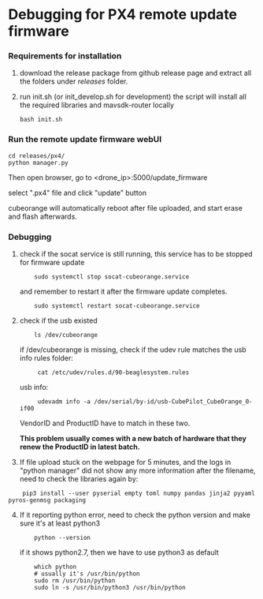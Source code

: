 # Debugging for PX4 remote update firmware

### Requirements for installation

1. download the release package from github release page and extract all the folders under _releases_ folder.

1. run init.sh (or init_develop.sh for development)
   the script will install all the required libraries and mavsdk-router locally
    ```
    bash init.sh
    ```

### Run the remote update firmware webUI

```
cd releases/px4/
python manager.py
```

Then open browser, go to <drone_ip>:5000/update_firmware

select ".px4" file and click "update" button

cubeorange will automatically reboot after file uploaded, 
and start erase and flash afterwards.

### Debugging

1. check if the socat service is still running, this service has to be stopped for firmware update
    ```
        sudo systemctl stop socat-cubeorange.service
    ```
   and remember to restart it after the firmware update completes.
    ```
        sudo systemctl restart socat-cubeorange.service
    ```

2. check if the usb existed
    ```
        ls /dev/cubeorange
    ```
   if /dev/cubeorange is missing, check if the udev rule matches the usb info
   rules folder:
   ```
        cat /etc/udev/rules.d/90-beaglesystem.rules
   ```
   usb info:
   ```
        udevadm info -a /dev/serial/by-id/usb-CubePilot_CubeOrange_0-if00
   ```
   VendorID and ProductID have to match in these two.

   **This problem usually comes with a new batch of hardware that they renew the ProductID in latest batch.**


3. If file upload stuck on the webpage for 5 minutes, and the logs in "python manager" did not show any more information after the filename, need to check the libraries again by:

```
    pip3 install --user pyserial empty toml numpy pandas jinja2 pyyaml pyros-genmsg packaging
```

4. If it reporting python error, need to check the python version and make sure it's at least python3

    ```
        python --version
    ```
    if it shows python2.7, then we have to use python3 as default
    ```
        which python
        # usually it's /usr/bin/python
        sudo rm /usr/bin/python
        sudo ln -s /usr/bin/python3 /usr/bin/python
    ```


